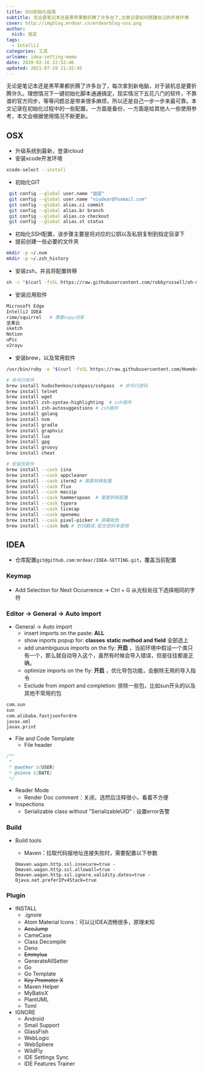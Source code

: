 ```yaml
---
title: OSX初始化指南
subtitle: 无论是笔记本还是黑苹果都折腾了许多台了,文章记录如何搭建自己的开发环境
cover: http://imgblog.mrdear.cn/mrdearblog-osx.png
author: 
  nick: 屈定
tags:
  - IntelliJ
categories: 工具
urlname: idea-setting-memo
date: 2020-02-16 22:52:46
updated: 2021-07-19 21:32:45
---
```


无论是笔记本还是黑苹果都折腾了许多台了，每次拿到新电脑，对于装机总是要折腾许久。理想情况下一键初始化脚本通通搞定，现实情况下五花八门的软件，不靠谱的官方同步，等等问题总是带来很多麻烦，所以还是自己一步一步来最可靠。本文记录在初始化过程中的一些配置，一方面是备份，一方面是给其他人一些使用参考，本文会根据使用情况不断更新。

## OSX

- 升级系统到最新，登录icloud
- 安装xcode开发环境

```bash
xcode-select --install
```

- 初始化GIT

```bash
 git config --global user.name "屈定"
 git config --global user.name "niudear@foxmail.com"
 git config --global alias.ci commit
 git config --global alias.br branch
 git config --global alias.co checkout
 git config --global alias.st status
```

- 初始化SSH配置，该步骤主要是将对应的公钥以及私钥复制到指定目录下
- 提前创建一些必要的文件夹

```bash
mkdir -p ~/.nvm
mkdir -p ~/.zsh_history
```

- 安装zsh，并且将配置转移

```bash
sh -c "$(curl -fsSL https://raw.githubusercontent.com/robbyrussell/oh-my-zsh/master/tools/install.sh)"
```

- 安装应用软件

```bash
Microsoft Edge 
IntelliJ IDEA
rime/squirrel   # 需要copy词库
坚果云
sketch
Notion
uPic
v2rayu
```

- 安装brew，以及常用软件

```bash
/usr/bin/ruby -e "$(curl -fsSL https://raw.githubusercontent.com/Homebrew/install/master/install)"

# 命令行软件
brew install hudochenkov/sshpass/sshpass  # 命令行密码
brew install telnet 
brew install wget
brew install zsh-syntax-highlighting  # zsh插件
brew install zsh-autosuggestions # zsh插件
brew install golang
brew install nvm
brew install gradle
brew install graphviz
brew install lua
brew install gpg
brew install groovy
brew install cheat

# 安装包软件
brew install --cask iina
brew install --cask appcleaner
brew install --cask iterm2 # 需要转移配置
brew install --cask flux
brew install --cask maczip
brew install --cask hammerspoon  # 需要转移配置
brew install --cask typora 
brew install --cask licecap
brew install --cask openemu
brew install --cask pixel-picker # 屏幕取色
brew install --cask bob # 划词翻译,配合密码本使用
```



## IDEA

- 仓库配置`git@github.com:mrdear/IDEA-SETTING.git`，覆盖当前配置

### Keymap

- Add Selection for Next Occurrence  -> Ctrl + G 从光标处往下选择相同的字符

### Editor -> General -> Auto import

- General -> Auto import
  - insert imports on the paste: **ALL**
  - show inports popup for:  **classes**  **static method and field** 全部选上
  - add unambiguous imports on the fly: **开启** ，当前环境中假设一个类只有一个，那么就自动导入这个，虽然有时候会导入错误，但是往往都是正确。
  - optimize imports on the fly: **开启** ，优化导包功能，会删除无用的导入指令
  - Exclude from import and completion: 排除一些包，比如sun开头的以及其他不常用的包

```bash
com.sun
sun
com.alibaba.fastjsonfordrm
javax.xml
javax.print
```

- File and Code Template
  - File header

```java
/**
 * 
 * @author ${USER}
 * @since ${DATE}
 */
```

- Reader Mode
  - Render Doc comment：关闭，选然后注释很小，看着不方便
- Inspections
  - Serializable class without "SerializableUID" : 设置error告警

### Build

- Build tools

  - Maven：拉取代码报地址连接失败时，需要配置以下参数

  ```
  Dmaven.wagon.http.ssl.insecure=true -Dmaven.wagon.http.ssl.allowall=true -Dmaven.wagon.http.ssl.ignore.validity.dates=true -Djava.net.preferIPv4Stack=true
  ```

  

### Plugin

- INSTALL
  - .ignore
  - Atom Material Icons：可以让IDEA流畅很多，原理未知
  - ~~AceJump~~
  - CameCase
  - Class Decompile
  - Deno
  - ~~Emmylua~~
  - GenerateAllSetter
  - Go
  - Go Template
  - ~~Key Promoter X~~
  - Maven Helper
  - MyBatisX
  - PlantUML
  - Toml
- IGNORE
  - Android
  - Smail Support
  - GlassFish
  - WebLogic
  - WebSphere
  - WildFly
  - IDE Settings Sync
  - IDE Features Trainer



